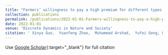 ```yaml
---
title: "Farmers’ willingness to pay a high premium for different types of agricultural insurance: Evidence from Inner Mongolia, China"
collection: publications
permalink: /publications/2022-01-01-Farmers-willingness-to-pay-a-high-premium-for-different-types-of-agricultural-insurance-Evidence-from-Inner-Mongolia-China.md
date: 2022-01-01
venue: 'Discrete Dynamics in Nature and Society'
citation: ' Xinya Guo,  Yuanfeng Zhao,  Muhammad Arshad,  Yufei Gong, &quot;Farmers’ willingness to pay a high premium for different types of agricultural insurance: Evidence from Inner Mongolia, China.&quot; Discrete Dynamics in Nature and Society, 2022.'
---
```


Use [Google Scholar](https://scholar.google.com/scholar?q=Farmers’+willingness+to+pay+a+high+premium+for+different+types+of+agricultural+insurance:+Evidence+from+Inner+Mongolia,+China){:target="_blank"} for full citation